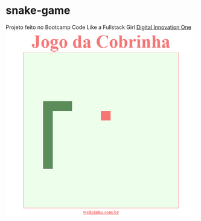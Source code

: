 # snake-game
Projeto feito no Bootcamp Code Like a Fullstack Girl
[Digital Innovation One](https://digitalinnovation.one/)
![Screenshot](jogo-cobrinha.png)
